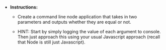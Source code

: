 * **Instructions:**

	* Create a command line node application that takes in two parameters and outputs whether they are equal or not.

	* HINT: Start by simply logging the value of each argument to console. Then just approach this using your usual Javascript approach (recall that Node is still just Javascript).


